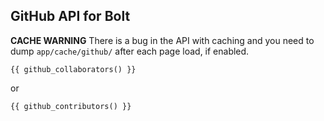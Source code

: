 GitHub API for Bolt
-------------------

**CACHE WARNING** There is a bug in the API with caching and you need to dump `app/cache/github/` after each page load, if enabled.

```
{{ github_collaborators() }}
```

or

```
{{ github_contributors() }}
```